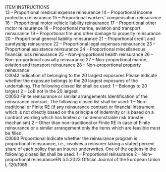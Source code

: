  
ITEM  INSTRUCTIONS  
13 – Proportional medical expense reinsurance 
14 – Proportional income protection reinsurance 
15 – Proportional workers’ compensation reinsurance 
16 – Proportional motor vehicle liability reinsurance 
17 – Proportional other motor reinsurance 
18 – Proportional marine, aviation and transport reinsurance 
19 – Proportional fire and other damage to property reinsurance 
20 – Proportional general liability reinsurance 
21 – Proportional credit and suretyship reinsurance 
22 – Proportional legal expenses reinsurance 
23 – Proportional assistance reinsurance 
24 – Proportional miscellaneous financial loss reinsurance 
25 – Non–proportional health reinsurance 
26 – Non–proportional casualty reinsurance 
27 – Non–proportional marine, aviation and transport reinsurance 
28 – Non–proportional property reinsurance  
C0042  Indication of belonging to the 
20 largest exposures  Please indicate whether the exposure belongs to the 20 largest exposures of the 
undertaking. The following closed list shall be used: 
1 – Belongs to 20 largest 
2 – LoB not in the 20 largest  
C0050  Finite reinsurance or similar 
arrangements  Identification of the reinsurance contract. The following closed list shall be used: 
1 – Non–traditional or Finite RE 
(if any reinsurance contract or financial instrument which is not directly based on 
the principle of indemnity or is based on a contract wording which has limited or 
no demonstrable risk transfer mechanism) 
2 – Other than non–traditional or Finite RE 
In case of Finite reinsurance or a similar arrangement only the items which are 
feasible must be filled.  
C0060  Proportional  Indicate whether the reinsurance program is proportional reinsurance, i.e., 
involves a reinsurer taking a stated percent share of each policy that an insurer 
underwrites. One of the options in the following closed list shall be used: 
1 – Proportional reinsurance 
2 – Non–proportional reinsuranceEN  5.5.2023 Official Journal of the European Union L 120/1065